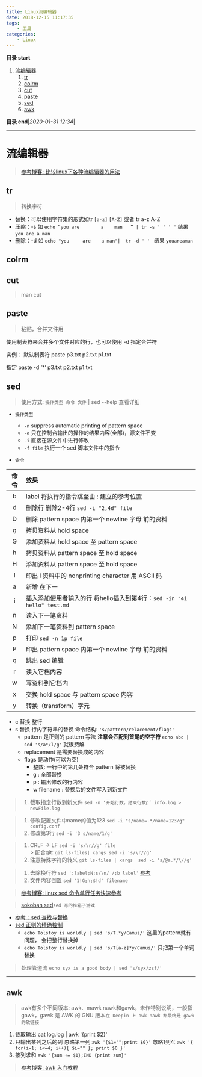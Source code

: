 ```yaml
---
title: Linux流编辑器
date: 2018-12-15 11:17:35
tags: 
    - 工具
categories: 
    - Linux
---
```


**目录 start**
 
1. [流编辑器](#流编辑器)
    1. [tr](#tr)
    1. [colrm](#colrm)
    1. [cut](#cut)
    1. [paste](#paste)
    1. [sed](#sed)
    1. [awk](#awk)

**目录 end**|_2020-01-31 12:34_|
****************************************
# 流编辑器
> [参考博客: 比较linux下各种流编辑器的用法](https://blog.csdn.net/havedream_one/article/details/45007449)

## tr
> 转换字符
- 替换：可以使用字符集的形式如tr `[a-z]` `[A-Z]` 或者 tr a-z A-Z
- 压缩：-s 如 `echo “you are        a    man   ” | tr -s ' ' ' '` 结果 `you are a man`
- 删除：-d 如 `echo "you     are    a man"|  tr -d ' ' ` 结果 `youareaman`

## colrm

## cut
> man cut

## paste
> 粘贴，合并文件用

使用制表符来合并多个文件对应的行，也可以使用 -d 指定合并符

实例： 默认制表符  paste p3.txt p2.txt p1.txt

指定 paste -d ‘*‘ p3.txt p2.txt p1.txt

## sed
> 使用方式: `操作类型 命令 文件` | sed --help 查看详细

- `操作类型`
    - `-n` suppress automatic printing of pattern space
    - `-e` 只在控制台输出的操作的结果内容(全部)，源文件不变 
    - `-i` 直接在源文件中进行修改
    - `-f file` 执行一个 sed 脚本文件中的指令

- `命令`

| 命令 | 效果 |
|:----:|:----|
| b | label 将执行的指令跳至由 : 建立的参考位置 
| d | 删除行  删除2-4行 `sed -i "2,4d" file` 
| D | 删除 pattern space 内第一个 newline 字母 前的资料 
| g | 拷贝资料从 hold space 
| G | 添加资料从 hold space 至 pattern space 
| h | 拷贝资料从 pattern space 至 hold space 
| H | 添加资料从 pattern space 至 hold space 
| l | 印出 l 资料中的 nonprinting character 用 ASCII 码 
| a | 新增 在下一
| i | 插入添加使用者输入的行  将hello插入到第4行：`sed -in "4i hello" test.md` 
| n | 读入下一笔资料 
| N | 添加下一笔资料到 pattern space 
| p | 打印 `sed -n 1p file` 
| P | 印出 pattern space 内第一个 newline 字母 前的资料 
| q | 跳出 sed 编辑 
| r | 读入它档内容 
| w | 写资料到它档内 
| x | 交换 hold space 与 pattern space 内容 
| y | 转换（transform）字元 

- c 替换 整行
- s 替换 行内字符串的替换  命令结构: `'s/pattern/relacement/flags'`
    - pattern 是正则的 pattern 写法 **注意会匹配到首尾的空字符** `echo abc | sed 's/a*/l/g'` 就很费解
    - replacement 是需要替换成的内容
    - flags 是动作(可以为空)
        - 整数: 一行中的第几处符合 pattern 将被替换
        - g : 全部替换
        - p : 输出修改的行内容
        - w filename : 替换后的文件写入到新文件

>1. 截取指定行数到新文件 `sed -n ‘开始行数，结束行数p’ info.log > newFile.log`

>1. 修改配置文件中name的值为123 `sed -i "s/name=.*/name=123/g" config.conf`
>1. 修改第3行 `sed -i '3 s/name/1/g'`

>1. CRLF -> LF `sed -i 's/\r//g' file`  
    > 配合git: `git ls-files| xargs sed -i 's/\r//g'`
>1. 注意特殊字符的转义 `git ls-files | xargs  sed -i 's/@a.*/\//g'`

>1. 去除换行符 `sed ':label;N;s/\n/ /;b label'` [参考](http://www.cnblogs.com/lykm02/p/4479098.html)
>1. 文件内容倒置 `sed '1!G;h;$!d' filename`

> [参考博客: linux sed 命令单行任务快速参考](http://www.techug.com/post/linux-sed1line.html)

> [sokoban sed](https://github.com/aureliojargas/sokoban.sed)`sed 写的推箱子游戏`

- [参考：sed 查找与替换](http://wiki.jikexueyuan.com/project/shell-learning/sed-search-and-replace.html)
- [sed 正则的精确控制](http://wiki.jikexueyuan.com/project/shell-learning/sed-accurate-control-of-regular.html)
    - `echo Tolstoy is worldly | sed 's/T.*y/Camus/'` 这里的pattern就有问题， 会把整行替换掉
    - `echo Tolstoy is worldly | sed 's/T[a-z]*y/Camus/'` 只把第一个单词替换

> 处理管道流 `echo syx is a good body | sed 's/syx/zsf/'`

************************

## awk
> awk有多个不同版本: awk、mawk nawk和gawk，未作特别说明，一般指gawk，gawk 是 AWK 的 GNU 版本`在 Deepin 上 awk nawk 都最终是 gawk 的软链接`

1. 截取输出 cat log.log | awk '{print $2}' 
1. 只输出某列之后的列 忽略第一列:`awk '{$1="";print $0}'` 忽略1到4: `awk '{ for(i=1; i<=4; i++){ $i="" }; print $0 }'`
1. 按列求和 `awk '{sum += $1};END {print sum}'`

> [参考博客: awk 入门教程](http://www.ruanyifeng.com/blog/2018/11/awk.html)
